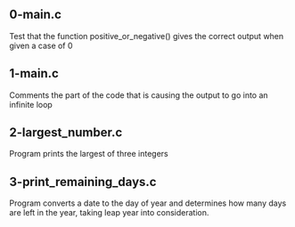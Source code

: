 ## 0-main.c 

Test that the function positive_or_negative() gives the correct output when given a case of 0

## 1-main.c 

Comments the part of the code that is causing the output to go into an infinite loop

## 2-largest_number.c 

Program prints the largest of three integers

## 3-print_remaining_days.c 

Program converts a date to the day of year and determines how many days are left in the year, taking leap year into consideration.


